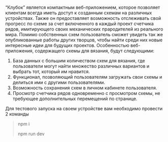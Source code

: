 “Клубок” является компактным веб-приложением, которое позволяет клиентам всегда иметь доступ к созданным схемам на различных устройствах. Также он предоставляет возможность отслеживать свой прогресс по схеме за счет включенного в каждый проект счетчика рядов, имитирующего своих механических прародителей из реального мира. Помимо собственных схем пользователь сможет увидеть так же опубликованные работы других творцов, чтобы найти среди них новые интересные идеи для будущих проектов.
Особенностью веб-приложения, содержащего схемы для вязания, будут следующими:
1. База данных с большим количеством схем для вязания, где пользователи могут найти множество различных вариантов и выбрать тот, который им нравится.
2. Функционал, позволяющий пользователям загружать свои схемы и делиться ими с другими пользователями.
3. Возможность сохранения схем в личном кабинете пользователя.
4. Просмотр счетчика рядов одновременно с просмотром схемы, не требующее дополнительных перемещений по странице.

Для тестового запуска на своем устройстве вам необходимо провести 2 команды

> npm i
> 
> npm run dev
